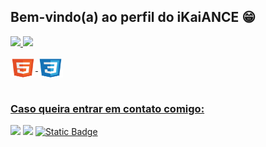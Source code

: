 ## Bem-vindo(a) ao perfil do iKaiANCE 😁

 <div>
   <a href="https://github.com/ikaiance">
   <img height="180em" src="https://github-readme-stats.vercel.app/api?username=ikaiance&show_icons=true&theme=tokyonight&include_all_commits=true&count_private=true"/>
   <img height="180em" src="https://github-readme-stats.vercel.app/api/top-langs/?username=ikaiance&layout=compact&langs_count=6&theme=tokyonight"/>
</div>
    
<div style="display: inline_block"><br>
  <img align="center" alt="HTML" height="30" width="40" src="https://raw.githubusercontent.com/devicons/devicon/master/icons/html5/html5-original.svg">
  <img align="center" alt="CSS" height="30" width="40" src="https://raw.githubusercontent.com/devicons/devicon/master/icons/css3/css3-original.svg">
</div>
 
<br>
 
### Caso queira entrar em contato comigo:
 
<div> 
  <a href="https://instagram.com/ikaiance" target="_blank"><img src="https://img.shields.io/badge/-Instagram-%23E4405F?style=for-the-badge&logo=instagram&logoColor=white" target="_blank"></a>
  <a href="https://www.linkedin.com/in/kaique-de-oliveira-silva-4350b928a/" target="_blank"><img src="https://img.shields.io/badge/-LinkedIn-%230077B5?style=for-the-badge&logo=linkedin&logoColor=white" target="_blank"></a>
  <a href = "mailto:kaique.eu@outlook.com"><img alt="Static Badge" src="https://img.shields.io/badge/Outlook-white?style=for-the-badge&logo=mail.ru&logoColor=black" target="_blank"></a>
</div>
